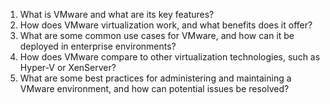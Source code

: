 

1. What is VMware and what are its key features?
2. How does VMware virtualization work, and what benefits does it offer?
3. What are some common use cases for VMware, and how can it be deployed in enterprise environments?
4. How does VMware compare to other virtualization technologies, such as Hyper-V or XenServer?
5. What are some best practices for administering and maintaining a VMware environment, and how can potential issues be resolved?